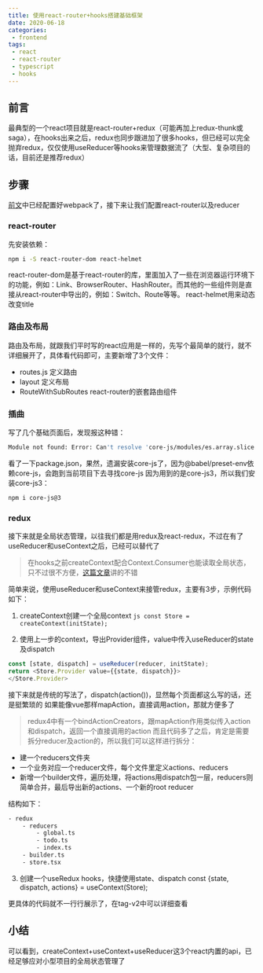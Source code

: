 ```yaml
---
title: 使用react-router+hooks搭建基础框架
date: 2020-06-18
categories:
 - frontend
tags:
 - react
 - react-router
 - typescript
 - hooks
---
```


## 前言
最典型的一个react项目就是react-router+redux（可能再加上redux-thunk或saga），在hooks出来之后，redux也同步跟进加了很多hooks，但已经可以完全抛弃redux，仅仅使用useReducer等hooks来管理数据流了（大型、复杂项目的话，目前还是推荐redux）

## 步骤
[前文](https://www.thyiad.top/_posts/2020-06-05-react+ts%E6%90%AD%E5%BB%BA%E5%89%8D%E7%AB%AF%E5%B7%A5%E7%A8%8B.html)中已经配置好webpack了，接下来让我们配置react-router以及reducer

### react-router
先安装依赖：
``` bash
npm i -S react-router-dom react-helmet
```
react-router-dom是基于react-router的库，里面加入了一些在浏览器运行环境下的功能，例如：Link、BrowserRouter、HashRouter。而其他的一些组件则是直接从react-router中导出的，例如：Switch、Route等等。
react-helmet用来动态改变title

### 路由及布局
路由及布局，就跟我们平时写的react应用是一样的，先写个最简单的就行，就不详细展开了，具体看代码即可，主要新增了3个文件：
- routes.js 定义路由
- layout 定义布局
- RouteWithSubRoutes react-router的嵌套路由组件

### 插曲
写了几个基础页面后，发现报这种错：
``` bash
Module not found: Error: Can't resolve 'core-js/modules/es.array.slice' 
```
看了一下package.json，果然，遗漏安装core-js了，因为@babel/preset-env依赖core-js，会跑到当前项目下去寻找core-js
因为用到的是core-js3，所以我们安装core-js3：
```bash
npm i core-js@3
```

### redux
接下来就是全局状态管理，以往我们都是用redux及react-redux，不过在有了useReducer和useContext之后，已经可以替代了
> 在hooks之前createContext配合Context.Consumer也能读取全局状态，只不过很不方便，[这篇文章](https://medium.com/@Whien/%E9%80%8F%E9%81%8E-react-usecontext-%E8%88%87-usereducer-%E4%BE%86%E5%81%9A-global-state-manager-bed30fb1f08b)讲的不错

简单来说，使用useReducer和useContext来接管redux，主要有3步，示例代码如下：
1. createContext创建一个全局context
```js const Store = createContext(initState);```

2. 使用上一步的context，导出Provider组件，value中传入useReducer的state及dispatch
``` ts
const [state, dispatch] = useReducer(reducer, initState);
return <Store.Provider value={{state, dispatch}}>
</Store.Provider>
```
接下来就是传统的写法了，dispatch(action())，显然每个页面都这么写的话，还是挺繁琐的
如果能像vue那样mapAction，直接调用action，那就方便多了
>redux4中有一个bindActionCreators，跟mapAction作用类似传入action和dispatch，返回一个直接调用的action
而且代码多了之后，肯定是需要拆分reducer及action的，所以我们可以这样进行拆分：
- 建一个reducers文件夹
- 一个业务对应一个reducer文件，每个文件里定义actions、reducers
- 新增一个builder文件，遍历处理，将actions用dispatch包一层，reducers则简单合并，最后导出新的actions、一个新的root reducer

结构如下：
``` bash
- redux
    - reducers
        - global.ts
        - todo.ts
        - index.ts
    - builder.ts
    - store.tsx
```

3. 创建一个useRedux hooks，快捷使用state、dispatch
const {state, dispatch, actions} = useContext(Store);

更具体的代码就不一行行展示了，在tag-v2中可以详细查看

## 小结
可以看到，createContext+useContext+useReducer这3个react内置的api，已经足够应对小型项目的全局状态管理了
